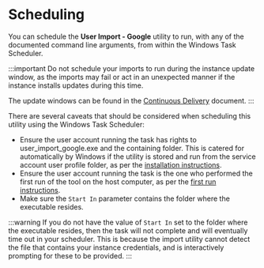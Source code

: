 # Scheduling

You can schedule the **User Import - Google** utility to run, with any of the documented command line arguments, from within the Windows Task Scheduler.

:::important
Do not schedule your imports to run during the instance update window, as the imports may fail or act in an unexpected manner if the instance installs updates during this time.

The update windows can be found in the [Continuous Delivery](hornbill-cloud/continuous-delivery#hornbill-update-deployment-process) document.
:::

There are several caveats that should be considered when scheduling this utility using the Windows Task Scheduler:

- Ensure the user account running the task has rights to user_import_google.exe and the containing folder. This is catered for automatically by Windows if the utility is stored and run from the service account user profile folder, as per the [installation instructions](/data-imports-guide/users/google/overview#installation).
- Ensure the user account running the task is the one who performed the first run of the tool on the host computer, as per the [first run instructions](/data-imports-guide/users/google/command#first-run).
- Make sure the `Start In` parameter contains the folder where the executable resides.

:::warning
If you do not have the value of `Start In` set to the folder where the executable resides, then the task will not complete and will eventually time out in your scheduler. This is because the import utility cannot detect the file that contains your instance credentials, and is interactively prompting for these to be provided.
:::